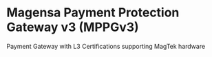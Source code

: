 # Magensa Payment Protection Gateway v3 (MPPGv3)
Payment Gateway with L3 Certifications supporting MagTek hardware
